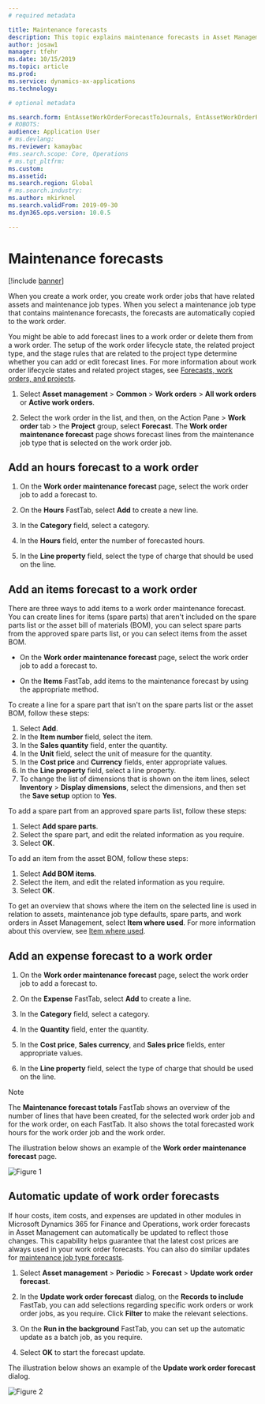 ```yaml
---
# required metadata

title: Maintenance forecasts
description: This topic explains maintenance forecasts in Asset Management.
author: josaw1
manager: tfehr
ms.date: 10/15/2019
ms.topic: article
ms.prod: 
ms.service: dynamics-ax-applications
ms.technology: 

# optional metadata

ms.search.form: EntAssetWorkOrderForecastToJournals, EntAssetWorkOrderForecast 
# ROBOTS: 
audience: Application User
# ms.devlang: 
ms.reviewer: kamaybac
#ms.search.scope: Core, Operations
# ms.tgt_pltfrm: 
ms.custom: 
ms.assetid: 
ms.search.region: Global
# ms.search.industry: 
ms.author: mkirknel
ms.search.validFrom: 2019-09-30
ms.dyn365.ops.version: 10.0.5

---
```


# Maintenance forecasts

[!include [banner](../../includes/banner.md)]



When you create a work order, you create work order jobs that have related assets and maintenance job types. When you select a maintenance job type that contains maintenance forecasts, the forecasts are automatically copied to the work order.

You might be able to add forecast lines to a work order or delete them from a work order. The setup of the work order lifecycle state, the related project type, and the stage rules that are related to the project type determine whether you can add or edit forecast lines. For more information about work order lifecycle states and related project stages, see [Forecasts, work orders, and projects](../integration-to-project-management-and-accounting/forecasts-work-orders-and-projects.md).

1. Select **Asset management** > **Common** > **Work orders** > **All work orders** or **Active work orders**.

2. Select the work order in the list, and then, on the Action Pane > **Work order** tab > the **Project** group, select **Forecast**. The **Work order maintenance forecast** page shows forecast lines from the maintenance job type that is selected on the work order job.


## Add an hours forecast to a work order

1. On the **Work order maintenance forecast** page, select the work order job to add a forecast to.

2. On the **Hours** FastTab, select **Add** to create a new line.

3. In the **Category** field, select a category.

4. In the **Hours** field, enter the number of forecasted hours.

5. In the **Line property** field, select the type of charge that should be used on the line.


## Add an items forecast to a work order

There are three ways to add items to a work order maintenance forecast. You can create lines for items (spare parts) that aren't included on the spare parts list or the asset bill of materials (BOM), you can select spare parts from the approved spare parts list, or you can select items from the asset BOM.

- On the **Work order maintenance forecast** page, select the work order job to add a forecast to.

- On the **Items** FastTab, add items to the maintenance forecast by using the appropriate method.

To create a line for a spare part that isn't on the spare parts list or the asset BOM, follow these steps:

1. Select **Add**.
2. In the **Item number** field, select the item.
3. In the **Sales quantity** field, enter the quantity.
4. In the **Unit** field, select the unit of measure for the quantity.
5. In the **Cost price** and **Currency** fields, enter appropriate values.
6. In the **Line property** field, select a line property.
7. To change the list of dimensions that is shown on the item lines, select **Inventory** > **Display dimensions**, select the dimensions, and then set the **Save setup** option to **Yes**.

To add a spare part from an approved spare parts list, follow these steps:

1. Select **Add spare parts**.
2. Select the spare part, and edit the related information as you require.
3. Select **OK**.

To add an item from the asset BOM, follow these steps:

1. Select **Add BOM items**.
2. Select the item, and edit the related information as you require.
3. Select **OK**.

To get an overview that shows where the item on the selected line is used in relation to assets, maintenance job type defaults, spare parts, and work orders in Asset Management, select **Item where used**. For more information about this overview, see [Item where used](../controlling-and-reporting/item-where-used.md).


## Add an expense forecast to a work order

1. On the **Work order maintenance forecast** page, select the work order job to add a forecast to.

2. On the **Expense** FastTab, select **Add** to create a line.

3. In the **Category** field, select a category.

4. In the **Quantity** field, enter the quantity.

5. In the **Cost price**, **Sales currency**, and **Sales price** fields, enter appropriate values.

6. In the **Line property** field, select the type of charge that should be used on the line.

>[!NOTE]
>The **Maintenance forecast totals** FastTab shows an overview of the number of lines that have been created, for the selected work order job and for the work order, on each FastTab. It also shows the total forecasted work hours for the work order job and the work order.

The illustration below shows an example of the **Work order maintenance forecast** page.

![Figure 1](media/06-work-orders.png)


## Automatic update of work order forecasts

If hour costs, item costs, and expenses are updated in other modules in Microsoft Dynamics 365 for Finance and Operations, work order forecasts in Asset Management can automatically be updated to reflect those changes. This capability helps guarantee that the latest cost prices are always used in your work order forecasts. You can also do similar updates for [maintenance job type forecasts](../setup-for-work-orders/job-groups-and-job-types-variants-trades-and-checklists.md).

1. Select **Asset management** > **Periodic** > **Forecast** > **Update work order forecast**.

2. In the **Update work order forecast** dialog, on the **Records to include** FastTab, you can add selections regarding specific work orders or work order jobs, as you require. Click **Filter** to make the relevant selections.

3. On the **Run in the background** FastTab, you can set up the automatic update as a batch job, as you require.

4. Select **OK** to start the forecast update.


The illustration below shows an example of the **Update work order forecast** dialog.

![Figure 2](media/07-work-orders.png)
